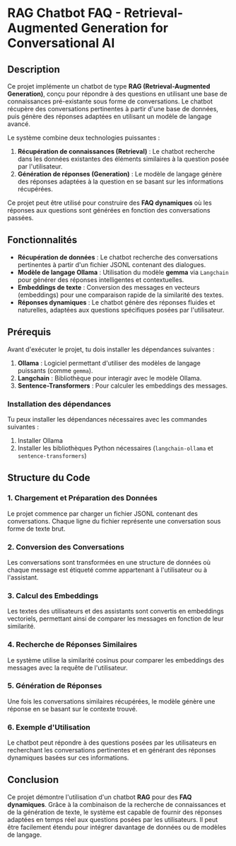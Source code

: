 # RAG Chatbot FAQ - Retrieval-Augmented Generation for Conversational AI

## Description

Ce projet implémente un chatbot de type **RAG (Retrieval-Augmented Generation)**, conçu pour répondre à des questions en utilisant une base de connaissances pré-existante sous forme de conversations. Le chatbot récupère des conversations pertinentes à partir d'une base de données, puis génère des réponses adaptées en utilisant un modèle de langage avancé.

Le système combine deux technologies puissantes :
1. **Récupération de connaissances (Retrieval)** : Le chatbot recherche dans les données existantes des éléments similaires à la question posée par l'utilisateur.
2. **Génération de réponses (Generation)** : Le modèle de langage génère des réponses adaptées à la question en se basant sur les informations récupérées.

Ce projet peut être utilisé pour construire des **FAQ dynamiques** où les réponses aux questions sont générées en fonction des conversations passées.

## Fonctionnalités

- **Récupération de données** : Le chatbot recherche des conversations pertinentes à partir d'un fichier JSONL contenant des dialogues.
- **Modèle de langage Ollama** : Utilisation du modèle **gemma** via `Langchain` pour générer des réponses intelligentes et contextuelles.
- **Embeddings de texte** : Conversion des messages en vecteurs (embeddings) pour une comparaison rapide de la similarité des textes.
- **Réponses dynamiques** : Le chatbot génère des réponses fluides et naturelles, adaptées aux questions spécifiques posées par l'utilisateur.

## Prérequis

Avant d'exécuter le projet, tu dois installer les dépendances suivantes :
1. **Ollama** : Logiciel permettant d'utiliser des modèles de langage puissants (comme `gemma`).
2. **Langchain** : Bibliothèque pour interagir avec le modèle Ollama.
3. **Sentence-Transformers** : Pour calculer les embeddings des messages.

### Installation des dépendances

Tu peux installer les dépendances nécessaires avec les commandes suivantes :

1. Installer Ollama
2. Installer les bibliothèques Python nécessaires (`langchain-ollama` et `sentence-transformers`)

## Structure du Code

### 1. **Chargement et Préparation des Données**
Le projet commence par charger un fichier JSONL contenant des conversations. Chaque ligne du fichier représente une conversation sous forme de texte brut.

### 2. **Conversion des Conversations**
Les conversations sont transformées en une structure de données où chaque message est étiqueté comme appartenant à l'utilisateur ou à l'assistant.

### 3. **Calcul des Embeddings**
Les textes des utilisateurs et des assistants sont convertis en embeddings vectoriels, permettant ainsi de comparer les messages en fonction de leur similarité.

### 4. **Recherche de Réponses Similaires**
Le système utilise la similarité cosinus pour comparer les embeddings des messages avec la requête de l'utilisateur.

### 5. **Génération de Réponses**
Une fois les conversations similaires récupérées, le modèle génère une réponse en se basant sur le contexte trouvé.

### 6. **Exemple d'Utilisation**
Le chatbot peut répondre à des questions posées par les utilisateurs en recherchant les conversations pertinentes et en générant des réponses dynamiques basées sur ces informations.

## Conclusion

Ce projet démontre l'utilisation d'un chatbot **RAG** pour des **FAQ dynamiques**. Grâce à la combinaison de la recherche de connaissances et de la génération de texte, le système est capable de fournir des réponses adaptées en temps réel aux questions posées par les utilisateurs. Il peut être facilement étendu pour intégrer davantage de données ou de modèles de langage.
